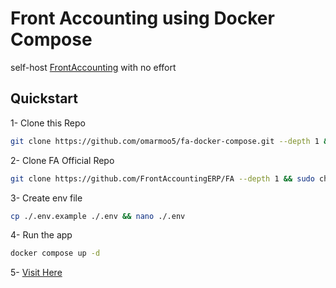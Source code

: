 # Front Accounting using Docker Compose
self-host [FrontAccounting](https://frontaccounting.com/) with no effort

## Quickstart
1- Clone this Repo
```bash
git clone https://github.com/omarmoo5/fa-docker-compose.git --depth 1 && cd ./fa-docker-compose
```
2- Clone FA Official Repo
```bash
git clone https://github.com/FrontAccountingERP/FA --depth 1 && sudo chown -R 33 ./FA
```
3- Create env file
```bash
cp ./.env.example ./.env && nano ./.env
```
4- Run the app
```bash
docker compose up -d
```
5- [Visit Here](http://localhost:81)
